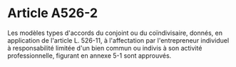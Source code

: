# Article A526-2

Les modèles types d'accords du conjoint ou du coïndivisaire, donnés, en application de l'article L. 526-11, à l'affectation par l'entrepreneur individuel à responsabilité limitée d'un bien commun ou indivis à son activité professionnelle, figurant en annexe 5-1 sont approuvés.
